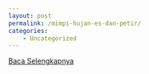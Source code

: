 ```yaml
---
layout: post
permalink: /mimpi-hujan-es-dan-petir/
categories:
    - Uncategorized
---
```


[Baca Selengkapnya](/03)